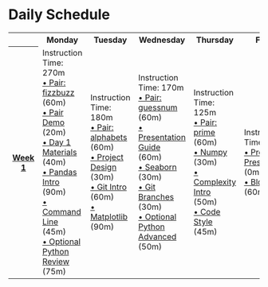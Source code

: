 # Daily Schedule

<table>
 <tr>
  <th>
  </th>
  <th>
   Monday
  </th>
  <th>
   Tuesday
  </th>
  <th>
   Wednesday
  </th>
  <th>
   Thursday
  </th>
  <th>
   Friday
  </th>
 </tr>
 <tr>
  <th>
   <a href="/schedule/week-01">
    Week 1
   </a>
  </th>
  <td>
   Instruction Time: 270m
   <br/>
   <a href="pairs/fizzbuzz">
    • Pair: fizzbuzz
   </a>
   (60m)
   <br/>
   <a href="/curriculum/project-01/pair_demo">
    • Pair Demo
   </a>
   (20m)
   <br/>
   <a href="/curriculum/project-01/day-1-materials">
    • Day 1 Materials
   </a>
   (40m)
   <br/>
   <a href="/curriculum/project-01/pandas-intro">
    • Pandas Intro
   </a>
   (90m)
   <br/>
   <a href="/curriculum/project-01/command-line">
    • Command Line
   </a>
   (45m)
   <br/>
   <a href="/curriculum/project-01/python-review">
    • Optional Python Review
   </a>
   (75m)
   <br/>
  </td>
  <td>
   Instruction Time: 180m
   <br/>
   <a href="pairs/alphabets">
    • Pair: alphabets
   </a>
   (60m)
   <br/>
   <a href="/curriculum/project-01/design">
    • Project Design
   </a>
   (30m)
   <br/>
   <a href="/curriculum/project-01/git-1">
    • Git Intro
   </a>
   (60m)
   <br/>
   <a href="/curriculum/project-01/matplotlib">
    • Matplotlib
   </a>
   (90m)
   <br/>
  </td>
  <td>
   Instruction Time: 170m
   <br/>
   <a href="pairs/guessnum">
    • Pair: guessnum
   </a>
   (60m)
   <br/>
   <a href="/curriculum/project-01/presentation-guide">
    • Presentation Guide
   </a>
   (60m)
   <br/>
   <a href="/curriculum/project-01/seaborn">
    • Seaborn
   </a>
   (30m)
   <br/>
   <a href="/curriculum/project-01/git-2">
    • Git Branches
   </a>
   (30m)
   <br/>
   <a href="/curriculum/project-01/python-advanced">
    • Optional Python Advanced
   </a>
   (50m)
   <br/>
  </td>
  <td>
   Instruction Time: 125m
   <br/>
   <a href="pairs/prime">
    • Pair: prime
   </a>
   (60m)
   <br/>
   <a href="/curriculum/project-01/numpy">
    • Numpy
   </a>
   (30m)
   <br/>
   <a href="/curriculum/project-01/complexity">
    • Complexity Intro
   </a>
   (50m)
   <br/>
   <a href="/curriculum/project-01/code-style">
    • Code Style
   </a>
   (45m)
   <br/>
  </td>
  <td>
   Instruction Time: 60m
   <br/>
   <a href="/curriculum/project-01/project-01-presentation">
    • Project 1 Presentation
   </a>
   (0m)
   <br/>
   <a href="/curriculum/project-01/blog">
    • Blog
   </a>
   (60m)
   <br/>
  </td>
 </tr>
</table>

